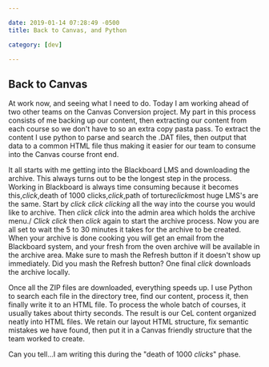 ```yaml
---

date: 2019-01-14 07:28:49 -0500
title: Back to Canvas, and Python

category: [dev]

---
```


## Back to Canvas

At work now, and seeing what I need to do. Today I am working ahead of two other teams on the Canvas Conversion project. My part in this process consists of me backing up our content, then extracting our content from each course so we don't have to so an extra copy pasta pass. To extract the content I use python to parse and search the .DAT files, then output that data to a common HTML file thus making it easier for our team to consume into the Canvas course front end. 

It all starts with me getting into the Blackboard LMS and downloading the archive. This always turns out to be the longest step in the process. Working in Blackboard is always time consuming because it becomes this,*click*,death of 1000 clicks,*click*,path of torture*click*most huge LMS's are the same. Start by *click* *click* *clicking* all the way into the course you would like to archive. Then *click* *click* into the admin area which holds the archive menu./ *Click* *click* then *click* again to start the archive process. Now you are all set to wait the 5 to 30 minutes it takes for the archive to be created. When your archive is done cooking you will get an email from the Blackboard system, and your fresh from the oven archive will be available in the archive area. Make sure to mash the Refresh button if it doesn't show up immediately. Did you mash the Refresh button? One final *click* downloads the archive locally. 

Once all the ZIP files are downloaded, everything speeds up. I use Python to search each file in the directory tree, find our content, process it, then finally write it to an HTML file. To process the whole batch of courses, it usually takes about thirty seconds. The result is our CeL content organized neatly into HTML files. We retain our layout HTML structure, fix semantic mistakes we have found, then put it in a Canvas friendly structure that the team worked to create.

Can you tell...I am writing this during the "death of 1000 *clicks*" phase.


